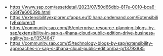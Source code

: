 
* https://www.sap.com/assetdetail/2023/07/50d66dbb-817e-0010-bca6-c68f7e60039b.html
* https://extensibilityexplorer.cfapps.eu10.hana.ondemand.com/ExtensibilityExplorer/#
* https://community.sap.com/t5/enterprise-resource-planning-blogs-by-sap/extensibility-in-sap-s-4hana-cloud-public-edition-drive-business-agility/ba-p/13574647
* https://community.sap.com/t5/technology-blogs-by-sap/extensibility-approaches-in-sap-s-4hana-cloud-public-edition/ba-p/13793885
